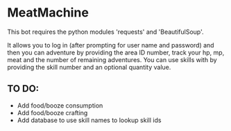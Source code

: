 MeatMachine
===========

This bot requires the python modules 'requests' and 'BeautifulSoup'.

It allows you to log in (after prompting for user name and password) and then you can adventure by providing the area ID number, track your hp, mp, meat and the number of remaining adventures. You can use skills with by providing the skill number and an optional quantity value. 

TO DO: 
------
* Add food/booze consumption
* Add food/booze crafting
* Add database to use skill names to lookup skill ids
